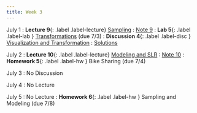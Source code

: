 ```yaml
---
title: Week 3
---
```


July 1
: **Lecture 9**{: .label .label-lecture} [Sampling](lecture/lec09)
    : [Note 9](https://ds100.org/course-notes/sampling/sampling.html)
: **Lab 5**{: .label .label-lab } [Transformations](https://data100.datahub.berkeley.edu/hub/user-redirect/git-pull?repo=https%3A%2F%2Fgithub.com%2FDS-100%2Fsu24-materials&urlpath=lab%2Ftree%2Fsu24-materials%2Flab%2Flab05%2Flab05.ipynb&branch=main) (due 7/3)
: **Discussion 4**{: .label .label-disc } [Visualization and Transformation](https://drive.google.com/file/d/1kk9qeNQ0gBM5nevUujpXCMBGJI7V6n7E/view?usp=sharing)
    : [Solutions](https://drive.google.com/file/d/1tt9kQVKh15DTeXmnl_JezuSXborQACfe/view?usp=sharing)

July 2
: **Lecture 10**{: .label .label-lecture} [Modeling and SLR](lecture/lec10)
    : [Note 10](https://ds100.org/course-notes/intro_to_modeling/intro_to_modeling.html)
: **Homework 5**{: .label .label-hw } Bike Sharing (due 7/4)

July 3
: No Discussion

July 4
: No Lecture

July 5
: No Lecture
: **Homework 6**{: .label .label-hw } Sampling and Modeling (due 7/8)